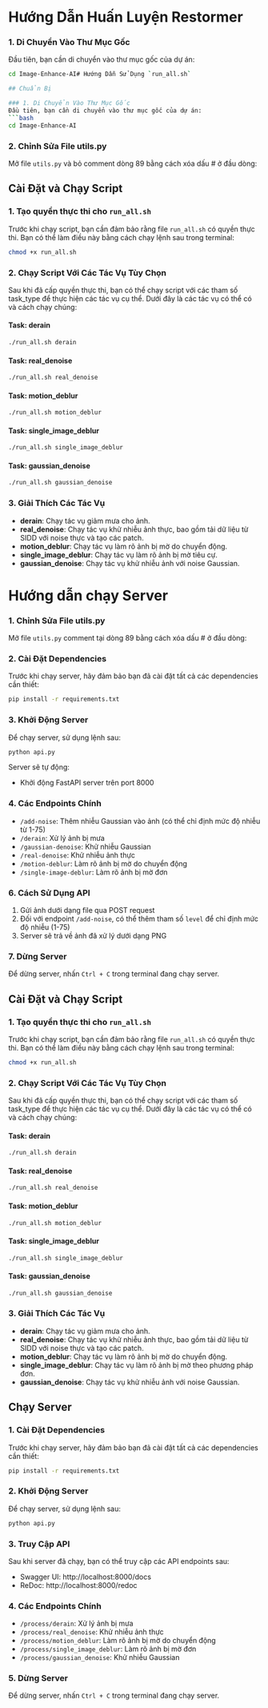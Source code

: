 # Hướng Dẫn Huấn Luyện Restormer

### 1. Di Chuyển Vào Thư Mục Gốc
Đầu tiên, bạn cần di chuyển vào thư mục gốc của dự án:
```bash
cd Image-Enhance-AI# Hướng Dẫn Sử Dụng `run_all.sh`

## Chuẩn Bị

### 1. Di Chuyển Vào Thư Mục Gốc
Đầu tiên, bạn cần di chuyển vào thư mục gốc của dự án:
```bash
cd Image-Enhance-AI
```

### 2. Chỉnh Sửa File utils.py
Mở file `utils.py` và bỏ comment dòng 89 bằng cách xóa dấu # ở đầu dòng:


## Cài Đặt và Chạy Script

### 1. Tạo quyền thực thi cho `run_all.sh`
Trước khi chạy script, bạn cần đảm bảo rằng file `run_all.sh` có quyền thực thi. Bạn có thể làm điều này bằng cách chạy lệnh sau trong terminal:
```bash
chmod +x run_all.sh
```

### 2. Chạy Script Với Các Tác Vụ Tùy Chọn
Sau khi đã cấp quyền thực thi, bạn có thể chạy script với các tham số task_type để thực hiện các tác vụ cụ thể. Dưới đây là các tác vụ có thể có và cách chạy chúng:

#### Task: derain
```bash
./run_all.sh derain
```

#### Task: real_denoise
```bash
./run_all.sh real_denoise
```

#### Task: motion_deblur
```bash
./run_all.sh motion_deblur
```

#### Task: single_image_deblur
```bash
./run_all.sh single_image_deblur
```

#### Task: gaussian_denoise
```bash
./run_all.sh gaussian_denoise
```

### 3. Giải Thích Các Tác Vụ
- **derain**: Chạy tác vụ giảm mưa cho ảnh.
- **real_denoise**: Chạy tác vụ khử nhiễu ảnh thực, bao gồm tải dữ liệu từ SIDD với noise thực và tạo các patch.
- **motion_deblur**: Chạy tác vụ làm rõ ảnh bị mờ do chuyển động.
- **single_image_deblur**: Chạy tác vụ làm rõ ảnh bị mờ tiêu cự.
- **gaussian_denoise**: Chạy tác vụ khử nhiễu ảnh với noise Gaussian.

# Hướng dẫn chạy Server
### 1. Chỉnh Sửa File utils.py
Mở file `utils.py` comment tại dòng 89 bằng cách xóa dấu # ở đầu dòng:

### 2. Cài Đặt Dependencies
Trước khi chạy server, hãy đảm bảo bạn đã cài đặt tất cả các dependencies cần thiết:
```bash
pip install -r requirements.txt
```

### 3. Khởi Động Server
Để chạy server, sử dụng lệnh sau:
```bash
python api.py
```
Server sẽ tự động:
- Khởi động FastAPI server trên port 8000

### 4. Các Endpoints Chính
- `/add-noise`: Thêm nhiễu Gaussian vào ảnh (có thể chỉ định mức độ nhiễu từ 1-75)
- `/derain`: Xử lý ảnh bị mưa
- `/gaussian-denoise`: Khử nhiễu Gaussian
- `/real-denoise`: Khử nhiễu ảnh thực
- `/motion-deblur`: Làm rõ ảnh bị mờ do chuyển động
- `/single-image-deblur`: Làm rõ ảnh bị mờ đơn

### 6. Cách Sử Dụng API
1. Gửi ảnh dưới dạng file qua POST request
2. Đối với endpoint `/add-noise`, có thể thêm tham số `level` để chỉ định mức độ nhiễu (1-75)
3. Server sẽ trả về ảnh đã xử lý dưới dạng PNG

### 7. Dừng Server
Để dừng server, nhấn `Ctrl + C` trong terminal đang chạy server.





## Cài Đặt và Chạy Script

### 1. Tạo quyền thực thi cho `run_all.sh`
Trước khi chạy script, bạn cần đảm bảo rằng file `run_all.sh` có quyền thực thi. Bạn có thể làm điều này bằng cách chạy lệnh sau trong terminal:

```bash
chmod +x run_all.sh
```

### 2. Chạy Script Với Các Tác Vụ Tùy Chọn
Sau khi đã cấp quyền thực thi, bạn có thể chạy script với các tham số task_type để thực hiện các tác vụ cụ thể. Dưới đây là các tác vụ có thể có và cách chạy chúng:

#### Task: derain
```bash
./run_all.sh derain
```

#### Task: real_denoise
```bash
./run_all.sh real_denoise
```

#### Task: motion_deblur
```bash
./run_all.sh motion_deblur
```

#### Task: single_image_deblur
```bash
./run_all.sh single_image_deblur
```

#### Task: gaussian_denoise
```bash
./run_all.sh gaussian_denoise
```

### 3. Giải Thích Các Tác Vụ
- **derain**: Chạy tác vụ giảm mưa cho ảnh.
- **real_denoise**: Chạy tác vụ khử nhiễu ảnh thực, bao gồm tải dữ liệu từ SIDD với noise thực và tạo các patch.
- **motion_deblur**: Chạy tác vụ làm rõ ảnh bị mờ do chuyển động.
- **single_image_deblur**: Chạy tác vụ làm rõ ảnh bị mờ theo phương pháp đơn.
- **gaussian_denoise**: Chạy tác vụ khử nhiễu ảnh với noise Gaussian.

## Chạy Server

### 1. Cài Đặt Dependencies
Trước khi chạy server, hãy đảm bảo bạn đã cài đặt tất cả các dependencies cần thiết:
```bash
pip install -r requirements.txt
```

### 2. Khởi Động Server
Để chạy server, sử dụng lệnh sau:
```bash
python api.py
```

### 3. Truy Cập API
Sau khi server đã chạy, bạn có thể truy cập các API endpoints sau:
- Swagger UI: http://localhost:8000/docs
- ReDoc: http://localhost:8000/redoc

### 4. Các Endpoints Chính
- `/process/derain`: Xử lý ảnh bị mưa
- `/process/real_denoise`: Khử nhiễu ảnh thực
- `/process/motion_deblur`: Làm rõ ảnh bị mờ do chuyển động
- `/process/single_image_deblur`: Làm rõ ảnh bị mờ đơn
- `/process/gaussian_denoise`: Khử nhiễu Gaussian

### 5. Dừng Server
Để dừng server, nhấn `Ctrl + C` trong terminal đang chạy server.
